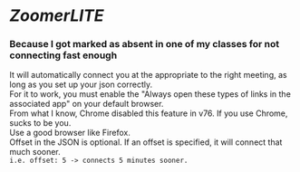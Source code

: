 # *ZoomerLITE*
### Because I got marked as absent in one of my classes for not connecting fast enough
It will automatically connect you at the appropriate to the right meeting, as long as you set up your json correctly.\
For it to work, you must enable the "Always open these types of links in the associated app" on your default browser.\
From what I know, Chrome disabled this feature in v76. If you use Chrome, sucks to be you.\
Use a good browser like Firefox.\
Offset in the JSON is optional. If an offset is specified, it will connect that much sooner.\
`i.e. offset: 5 -> connects 5 minutes sooner.`